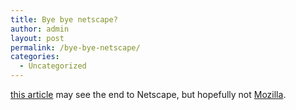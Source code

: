 ```yaml
---
title: Bye bye netscape?
author: admin
layout: post
permalink: /bye-bye-netscape/
categories:
  - Uncategorized
---
```

[this article][1] may see the end to Netscape, but hopefully not [Mozilla][2].

 [1]: http://www.wininformant.com/Articles/Index.cfm?ArticleID=39145
 [2]: http://www.mozilla.org